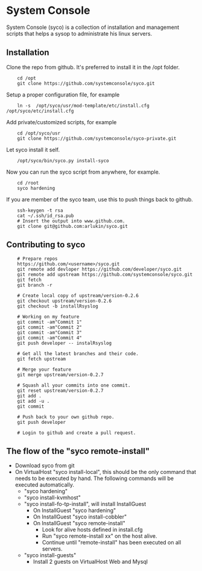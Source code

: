 System Console
==============

System Console (syco) is a collection of installation and management
scripts that helps a sysop to administrate his linux servers.

Installation
------------

Clone the repo from github. It's preferred to install it in the /opt folder.

        cd /opt
        git clone https://github.com/systemconsole/syco.git

Setup a proper configuration file, for example

        ln -s  /opt/syco/usr/mod-template/etc/install.cfg /opt/syco/etc/install.cfg

Add private/customized scripts, for example

        cd /opt/syco/usr
        git clone https://github.com/systemconsole/syco-private.git

Let syco install it self.

        /opt/syco/bin/syco.py install-syco

Now you can run the syco script from anywhere, for example.

        cd /root
        syco hardening

If you are member of the syco team, use this to push things back to github.

        ssh-keygen -t rsa
        cat ~/.ssh/id_rsa.pub
        # Insert the output into www.github.com.
        git clone git@github.com:arlukin/syco.git

Contributing to syco
--------------------

        # Prepare repos
        https://github.com/<username>/syco.git
        git remote add devloper https://github.com/developer/syco.git
        git remote add upstream https://github.com/systemconsole/syco.git
        git fetch
        git branch -r

        # Create local copy of upstream/version-0.2.6
        git checkout upstream/version-0.2.6
        git checkout -b installRsyslog

        # Working on my feature
        git commit -am"Commit 1"
        git commit -am"Commit 2"
        git commit -am"Commit 3"
        git commit -am"Commit 4"
        git push developer -- instalRsyslog

        # Get all the latest branches and their code.
        git fetch upstream

        # Merge your feature
        git merge upstream/version-0.2.7

        # Squash all your commits into one commit.
        git reset upstream/version-0.2.7
        git add .
        git add -u .
        git commit

        # Push back to your own github repo.
        git push developer

        # Login to github and create a pull request.


The flow of the "syco remote-install"
------------------------------------

* Download syco from git
* On VirtualHost "syco install-local", this should be the only command that
  needs to be executed by hand. The following commands will be executed
  automatically.
    * "syco hardening"
    * "syco install-kvmhost"
    * "syco install-fo-tp-install", will install InstallGuest
        * On InstallGuest "syco hardening"
        * On InstallGuest "syco install-cobbler"
        * On InstallGuest "syco remote-install"
            * Look for alive hosts defined in install.cfg
            * Run "syco remote-install xx" on the host alive.
            * Continue until "remote-install" has been executed on all servers.
    * "syco install-guests"
        * Install 2 guests on VirtualHost Web and Mysql



